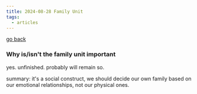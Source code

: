 ```yaml
---
title: 2024-08-28 Family Unit
tags:
  - articles
---
```


[go back](Articles.md)

### Why is/isn't the family unit important

yes. unfinished. probably will remain so.

summary: it's a social construct, we should decide our own family based on our emotional relationships, not our physical ones.


